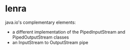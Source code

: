 # lenra
java.io's complementary elements:
- a different implementation of the PipedInputStream and PipedOutputStream classes
- an InputStream to OutputStream pipe
